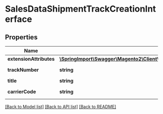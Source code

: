 # SalesDataShipmentTrackCreationInterface

## Properties
Name | Type | Description | Notes
------------ | ------------- | ------------- | -------------
**extensionAttributes** | [**\SpringImport\Swagger\Magento2\Client\Model\SalesDataShipmentTrackCreationExtensionInterface**](SalesDataShipmentTrackCreationExtensionInterface.md) |  | [optional] 
**trackNumber** | **string** | Track number. | 
**title** | **string** | Title. | 
**carrierCode** | **string** | Carrier code. | 

[[Back to Model list]](../README.md#documentation-for-models) [[Back to API list]](../README.md#documentation-for-api-endpoints) [[Back to README]](../README.md)


